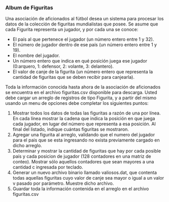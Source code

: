 ### Album de Figuritas


Una asociación de aficionados al fútbol desea un sistema para procesar los datos de la colección de figuritas
mundialistas que posee. Se asume que cada Figurita representa un jugador, y por cada una se conoce:

- El país al que  pertenece el jugador (un número entero entre 1 y 32). 
- El número de jugador dentro de ese país (un número entero entre 1 y 19).
- El nombre del jugador. 
- Un número entero que indica en qué posición juega ese jugador (0:arquero, 1: defensor, 2: volante, 3: delantero).
- El valor de canje de la figurita (un número entero que representa la cantidad de figuritas que se deben recibir para 
  canjearla). 

Toda la información conocida hasta ahora de la asociación de aficionados se encuentra en el archivo figuritas.csv 
disponible para descarga. Usted debe cargar un arreglo de registros de tipo Figurita, y a partir del mismo usando un 
menu de opciones debe completar los siguientes puntos:

1. Mostrar todos los datos de todas las figuritas a razón de una por línea. En cada línea mostrar la cadena que indica 
   la posición en que juega cada jugador, en lugar del número que representa a esa posición. Al final del listado,
   indique cuántas figuritas se mostraron.
2. Agregar una figurita al arreglo, validando que el numero del jugador para el pais que se esta ingresando no exista 
   previamente cargado en dicho arreglo.
3. Determinar y mostrar la cantidad de figuritas que hay por cada posible país y cada posicion de jugador
   (128 contadores en una matriz de conteo). Mostrar sólo aquellos contadores que sean mayores a una cantidad c 
   ingresada por teclado.
4. Generar un nuevo archivo binario llamado valiosos.dat, que contenta todas aquellas figuritas cuyo valor de canje sea 
   mayor o igual a un valor v pasado por parámetro. Muestre dicho archivo.
5. Guardar toda la información contenida en el arreglo en el archivo figuritas.csv
